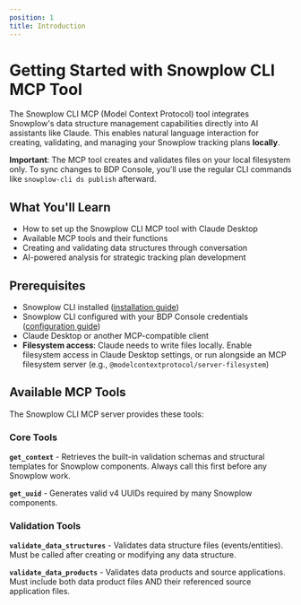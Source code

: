 ```yaml
---
position: 1
title: Introduction
---
```


# Getting Started with Snowplow CLI MCP Tool

The Snowplow CLI MCP (Model Context Protocol) tool integrates Snowplow's data structure management capabilities directly into AI assistants like Claude. This enables natural language interaction for creating, validating, and managing your Snowplow tracking plans **locally**.

**Important**: The MCP tool creates and validates files on your local filesystem only. To sync changes to BDP Console, you'll use the regular CLI commands like `snowplow-cli ds publish` afterward.

## What You'll Learn

- How to set up the Snowplow CLI MCP tool with Claude Desktop
- Available MCP tools and their functions  
- Creating and validating data structures through conversation
- AI-powered analysis for strategic tracking plan development

## Prerequisites

- Snowplow CLI installed ([installation guide](/docs/data-product-studio/snowplow-cli/#install))
- Snowplow CLI configured with your BDP Console credentials ([configuration guide](/docs/data-product-studio/snowplow-cli/#configure))
- Claude Desktop or another MCP-compatible client
- **Filesystem access**: Claude needs to write files locally. Enable filesystem access in Claude Desktop settings, or run alongside an MCP filesystem server (e.g., `@modelcontextprotocol/server-filesystem`)

## Available MCP Tools

The Snowplow CLI MCP server provides these tools:

### Core Tools

**`get_context`** - Retrieves the built-in validation schemas and structural templates for Snowplow components. Always call this first before any Snowplow work.

**`get_uuid`** - Generates valid v4 UUIDs required by many Snowplow components.

### Validation Tools

**`validate_data_structures`** - Validates data structure files (events/entities). Must be called after creating or modifying any data structure.

**`validate_data_products`** - Validates data products and source applications. Must include both data product files AND their referenced source application files.